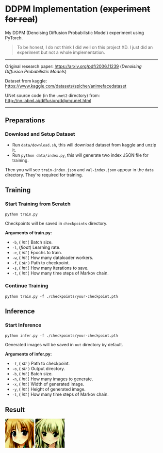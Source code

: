 # DDPM Implementation (~~experiment for real~~)

My DDPM (Denoising Diffusion Probabilistic Model) experiment using PyTorch.

> To be honest, I do not think I did well on this project XD. I just did an experiment but not a whole implementation.

---

Original research paper: https://arxiv.org/pdf/2006.11239 (_Denoising Diffusion Probabilistic Models_)

Dataset from kaggle: https://www.kaggle.com/datasets/splcher/animefacedataset

UNet source code (in the `unet2` directory) from: http://nn.labml.ai/diffusion/ddpm/unet.html

---

## Preparations

### Download and Setup Dataset

- Run `data/download.sh`, this will download dataset from kaggle and unzip it.
- Run `python data/index.py`, this will generate two index JSON file for training.

Then you will see `train-index.json` and `val-index.json` appear in the `data` directory.
They're required for training.

## Training

### Start Training from Scratch

~~~
python train.py
~~~

Checkpoints will be saved in `checkpoints` directory.

**Arguments of train.py:**
- `-b`, ( _int_ ) Batch size.
- `-l`, (_float_) Learning rate.
- `-e`, ( _int_ ) Epochs to train.
- `-w`, ( _int_ ) How many dataloader workers.
- `-f`, ( _str_ ) Path to checkpoint.
- `-s`, ( _int_ ) How many iterations to save.
- `-t`, ( _int_ ) How many time steps of Markov chain.

### Continue Training

~~~
python train.py -f ./checkpoints/your-checkpoint.pth
~~~

## Inference

### Start Inference

~~~
python infer.py -f ./checkpoints/your-checkpoint.pth
~~~

Generated images will be saved in `out` directory by default.

**Arguments of infer.py:**
- `-f`, ( _str_ ) Path to checkpoint.
- `-o`, ( _str_ ) Output directory.
- `-b`, ( _int_ ) Batch size.
- `-n`, ( _int_ ) How many images to generate.
- `-x`, ( _int_ ) Width of generated image.
- `-y`, ( _int_ ) Height of generated image.
- `-t`, ( _int_ ) How many time steps of Markov chain.

## Result

<span>
    <img alt="1" src="result/20240611225954-20000-4.png">
</span>
<span>
    <img alt="1" src="result/20240611230856-18000-14.png">
</span>
